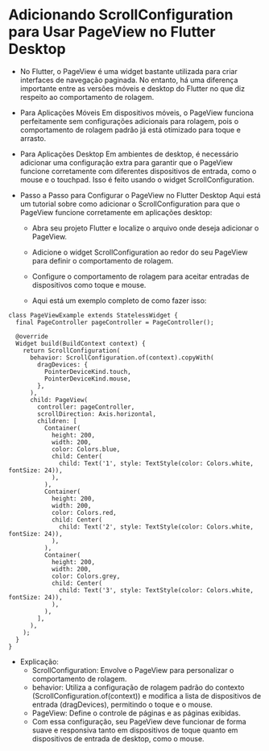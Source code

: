 # Adicionando ScrollConfiguration para Usar PageView no Flutter Desktop


* No Flutter, o PageView é uma widget bastante utilizada para criar interfaces de navegação paginada. No entanto, há uma diferença importante entre as versões móveis e desktop do Flutter no que diz respeito ao comportamento de rolagem.

* Para Aplicações Móveis
Em dispositivos móveis, o PageView funciona perfeitamente sem configurações adicionais para rolagem, pois o comportamento de rolagem padrão já está otimizado para toque e arrasto.

* Para Aplicações Desktop
Em ambientes de desktop, é necessário adicionar uma configuração extra para garantir que o PageView funcione corretamente com diferentes dispositivos de entrada, como o mouse e o touchpad. Isso é feito usando o widget ScrollConfiguration.

* Passo a Passo para Configurar o PageView no Flutter Desktop
  Aqui está um tutorial sobre como adicionar o ScrollConfiguration para que o PageView funcione corretamente em aplicações desktop:
  
  - Abra seu projeto Flutter e localize o arquivo onde deseja adicionar o PageView.
  
  - Adicione o widget ScrollConfiguration ao redor do seu PageView para definir o comportamento de rolagem.
  
  - Configure o comportamento de rolagem para aceitar entradas de dispositivos como toque e mouse.
  
  - Aqui está um exemplo completo de como fazer isso:


```
class PageViewExample extends StatelessWidget {
  final PageController pageController = PageController();

  @override
  Widget build(BuildContext context) {
    return ScrollConfiguration(
      behavior: ScrollConfiguration.of(context).copyWith(
        dragDevices: {
          PointerDeviceKind.touch,
          PointerDeviceKind.mouse,
        },
      ),
      child: PageView(
        controller: pageController,
        scrollDirection: Axis.horizontal,
        children: [
          Container(
            height: 200,
            width: 200,
            color: Colors.blue,
            child: Center(
              child: Text('1', style: TextStyle(color: Colors.white, fontSize: 24)),
            ),
          ),
          Container(
            height: 200,
            width: 200,
            color: Colors.red,
            child: Center(
              child: Text('2', style: TextStyle(color: Colors.white, fontSize: 24)),
            ),
          ),
          Container(
            height: 200,
            width: 200,
            color: Colors.grey,
            child: Center(
              child: Text('3', style: TextStyle(color: Colors.white, fontSize: 24)),
            ),
          ),
        ],
      ),
    );
  }
}
```

* Explicação:
  - ScrollConfiguration: Envolve o PageView para personalizar o comportamento de rolagem.
  - behavior: Utiliza a configuração de rolagem padrão do contexto (ScrollConfiguration.of(context)) e modifica a lista de dispositivos de entrada (dragDevices), permitindo o toque e o mouse.
  - PageView: Define o controle de páginas e as páginas exibidas.
  - Com essa configuração, seu PageView deve funcionar de forma suave e responsiva tanto em dispositivos de toque quanto em dispositivos de entrada de desktop, como o mouse.